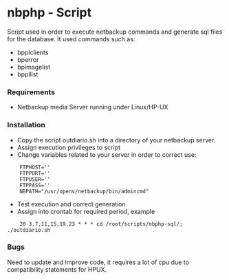 nbphp - Script
=====

Script used in order to execute netbackup commands and generate sql files for the database.
It used commands such as:
- bpplclients
- bperror
- bpimagelist
- bppllist

### Requirements
- Netbackup media Server running under Linux/HP-UX

### Installation
- Copy the script outdiario.sh into a directory of your netbackup server.
- Assign execution privileges to script
- Change variables related to your server in order to correct use:
```
	FTPHOST=''
	FTPPORT=''
	FTPUSER=''
	FTPPASS=''
	NBPATH="/usr/openv/netbackup/bin/admincmd"
```
- Test execution and correct generation
- Assign into crontab for required period, example
```
	20 3,7,11,15,19,23 * * * cd /root/scripts/nbphp-sql/; ./outdiario.sh
```

### Bugs
Need to update and improve code, it requires a lot of cpu due to compatibility statements for HPUX.
